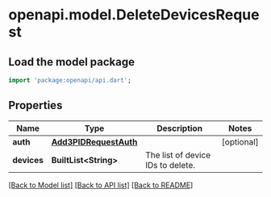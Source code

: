 # openapi.model.DeleteDevicesRequest

## Load the model package
```dart
import 'package:openapi/api.dart';
```

## Properties
Name | Type | Description | Notes
------------ | ------------- | ------------- | -------------
**auth** | [**Add3PIDRequestAuth**](Add3PIDRequestAuth.md) |  | [optional] 
**devices** | **BuiltList&lt;String&gt;** | The list of device IDs to delete. | 

[[Back to Model list]](../README.md#documentation-for-models) [[Back to API list]](../README.md#documentation-for-api-endpoints) [[Back to README]](../README.md)



